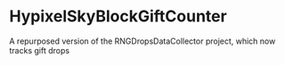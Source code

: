 # HypixelSkyBlockGiftCounter
A repurposed version of the RNGDropsDataCollector project, which now tracks gift drops
